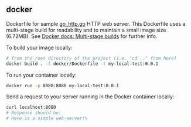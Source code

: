 ## docker
Dockerfile for sample [go_http.go](../go/go_http.go) HTTP web server. This Dockerfile uses a multi-stage build for readability and to maintain a small image size (6.72MB). See [Docker docs: Multi-stage builds](https://docs.docker.com/build/building/multi-stage/) for further info.

To build your image locally:
```bash
# from the root directory of the project (i.e. "cd .." from here)
docker build . -f docker/Dockerfile -t my-local-test:0.0.1
```

To run your container locally:
```bash
docker run -p 8080:8080 my-local-test:0.0.1
```

Send a request to your server running in the Docker container locally:
```bash
curl localhost:8080
# Response should be:
# Here is a simple web-server!% 
```
